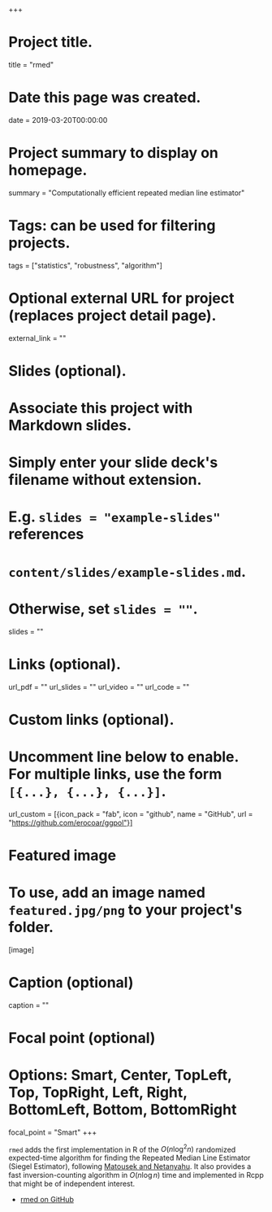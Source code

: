 +++
# Project title.
title = "rmed"

# Date this page was created.
date = 2019-03-20T00:00:00

# Project summary to display on homepage.
summary = "Computationally efficient repeated median line estimator"

# Tags: can be used for filtering projects.
tags = ["statistics", "robustness", "algorithm"]

# Optional external URL for project (replaces project detail page).
external_link = ""

# Slides (optional).
#   Associate this project with Markdown slides.
#   Simply enter your slide deck's filename without extension.
#   E.g. `slides = "example-slides"` references 
#   `content/slides/example-slides.md`.
#   Otherwise, set `slides = ""`.
slides = ""

# Links (optional).
url_pdf = ""
url_slides = ""
url_video = ""
url_code = ""

# Custom links (optional).
#   Uncomment line below to enable. For multiple links, use the form `[{...}, {...}, {...}]`.
url_custom = [{icon_pack = "fab", icon = "github", name = "GitHub", url = "https://github.com/erocoar/ggpol"}]

# Featured image
# To use, add an image named `featured.jpg/png` to your project's folder. 
[image]
  # Caption (optional)
  caption = ""
  
  # Focal point (optional)
  # Options: Smart, Center, TopLeft, Top, TopRight, Left, Right, BottomLeft, Bottom, BottomRight
  focal_point = "Smart"
+++

`rmed` adds the first implementation in R of the $O(n \log^2 n)$ randomized expected-time algorithm for finding the Repeated Median Line Estimator (Siegel Estimator), following [Matousek and Netanyahu](https://link.springer.com/article/10.1007/PL00009190). It also provides a fast inversion-counting algorithm in $O(n\log n)$ time and implemented in Rcpp that might be of independent interest.

- [rmed on GitHub](https://github.com/erocoar/rmed)
